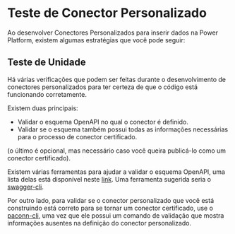# Teste de Conector Personalizado

Ao desenvolver Conectores Personalizados para inserir dados na Power Platform, existem algumas estratégias que você pode seguir:

## Teste de Unidade

Há várias verificações que podem ser feitas durante o desenvolvimento de conectores personalizados para ter certeza de que o código está funcionando corretamente.

Existem duas principais:

- Validar o esquema OpenAPI no qual o conector é definido.
- Validar se o esquema também possui todas as informações necessárias para o processo de conector certificado.

(o último é opcional, mas necessário caso você queira publicá-lo como um conector certificado).

Existem várias ferramentas para ajudar a validar o esquema OpenAPI, uma lista delas está disponível neste [link](https://openapi.tools/#description-validators). Uma ferramenta sugerida seria o [swagger-cli](https://github.com/APIDevTools/swagger-cli).

Por outro lado, para validar se o conector personalizado que você está construindo está correto para se tornar um conector certificado, use o [paconn-cli](https://github.com/microsoft/PowerPlatformConnectors/tree/dev/tools/paconn-cli), uma vez que ele possui um comando de validação que mostra informações ausentes na definição do conector personalizado.
